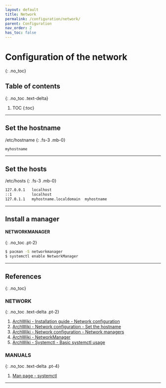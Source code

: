 ```yaml
---
layout: default
title: Network
permalink: /configuration/network/
parent: Configuration
nav_order: 2
has_toc: false
---
```


# Configuration of the network
{: .no_toc}

## Table of contents
{: .no_toc .text-delta}

1. TOC
{:toc}

---

## Set the hostname

/etc/hostname
{: .fs-3 .mb-0}

```bash
myhostname
```

---

## Set the hosts

/etc/hosts
{: .fs-3 .mb-0}

```bash
127.0.0.1   localhost
::1         localhost
127.0.1.1   myhostname.localdomain	myhostname
```

---

## Install a manager

#### NETWORKMANAGER
{: .no_toc .pt-2}

```bash
$ pacman -S networkmanager
$ systemctl enable NetworkManager
```

---

## References
{: .no_toc}

### NETWORK
{: .no_toc .text-delta .pt-2}

1. [ArchWiki - Installation guide - Network configuration](https://wiki.archlinux.org/index.php/Installation_guide#Network_configuration)
1. [ArchWiki - Network configuration - Set the hostname](https://wiki.archlinux.org/index.php/Network_configuration#Set_the_hostname)
1. [ArchWiki - Network configuration - Network managers](https://wiki.archlinux.org/index.php/Network_configuration#Network_managers)
1. [ArchWiki - NetworkManager](https://wiki.archlinux.org/index.php/NetworkManager)
1. [ArchWiki - Systemctl - Basic systemctl usage](https://wiki.archlinux.org/index.php/Systemd#Basic_systemctl_usage)

### MANUALS
{: .no_toc .text-delta .pt-4}

1. [Man page - systemctl](https://jlk.fjfi.cvut.cz/arch/manpages/man/core/systemd/systemctl.1.en)

---
